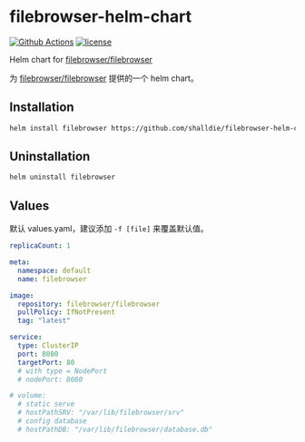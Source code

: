 # filebrowser-helm-chart

[![Github Actions][actions_image]][actions_url]
[![license][license_image]][repo_url]

Helm chart for [filebrowser/filebrowser](https://github.com/filebrowser/filebrowser)

为 [filebrowser/filebrowser](https://github.com/filebrowser/filebrowser) 提供的一个 helm chart。

## Installation

```bash
helm install filebrowser https://github.com/shalldie/filebrowser-helm-chart/releases/download/0.0.1/filebrowser-0.0.1.tgz
```

## Uninstallation

```bash
helm uninstall filebrowser
```

## Values

默认 values.yaml，建议添加 `-f [file]` 来覆盖默认值。

<!-- prettier-ignore -->
```yaml
replicaCount: 1

meta:
  namespace: default
  name: filebrowser

image:
  repository: filebrowser/filebrowser
  pullPolicy: IfNotPresent
  tag: "latest"

service:
  type: ClusterIP
  port: 8080
  targetPort: 80
  # with type = NodePort
  # nodePort: 8080

# volume:
  # static serve
  # hostPathSRV: "/var/lib/filebrowser/srv"
  # config database
  # hostPathDB: "/var/lib/filebrowser/database.db"
```

[repo_url]: https://github.com/shalldie/filebrowser-helm-chart
[actions_image]: https://img.shields.io/github/workflow/status/shalldie/filebrowser-helm-chart/ci?label=build&logo=github&style=flat-square
[actions_url]: https://github.com/shalldie/filebrowser-helm-chart/actions
[license_image]: https://img.shields.io/github/license/shalldie/filebrowser-helm-chart?style=flat-square
